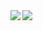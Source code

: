 <a href="http://liulixiang1988.github.io">
  <img align="left" src="https://github-readme-stats.vercel.app/api?username=liulixiang1988&show_icons=true" />
</a>
<a href="http://liulixiang1988.github.io">
  <img align="left" src="https://github-readme-stats.vercel.app/api/top-langs/?username=liulixiang1988&hide=html,css,javascript,objective-c,jupyter notebook,php" />
</a>

<!--
**liulixiang1988/liulixiang1988** is a ✨ _special_ ✨ repository because its `README.md` (this file) appears on your GitHub profile.

Here are some ideas to get you started:

- 🔭 I’m currently working on ...
- 🌱 I’m currently learning ...
- 👯 I’m looking to collaborate on ...
- 🤔 I’m looking for help with ...
- 💬 Ask me about ...
- 📫 How to reach me: ...
- 😄 Pronouns: ...
- ⚡ Fun fact: ...
-->
